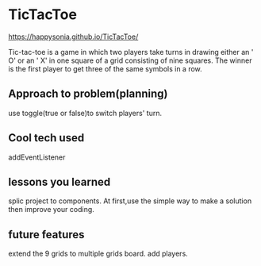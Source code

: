 # TicTacToe
https://happysonia.github.io/TicTacToe/

Tic-tac-toe is a game in which two players take turns in drawing either an ' O' or an ' X' in one square of a grid consisting of nine squares. The winner is the first player to get three of the same symbols in a row.

## Approach to problem(planning)
use toggle(true or false)to switch players' turn. 

## Cool tech used
addEventListener 

## lessons you learned 
splic project to components. At first,use the simple way to make a solution then improve your coding. 

## future features
extend the 9 grids to multiple grids board. add players. 
